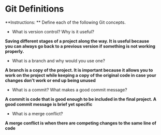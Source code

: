 # Git Definitions

**Instructions: ** Define each of the following Git concepts.

* What is version control?  Why is it useful?

**Saving different stages of a project along the way. It is useful because you can always go back to a previous version if something is not working properly.**


* What is a branch and why would you use one?

**A branch is a copy of the project. It is important because it allows you to work on the project while keeping a copy of the original code in case your changes don't work or end up being unused**

* What is a commit? What makes a good commit message?

**A commit is code that is good enough to be included in the final project. A good commit message is brief yet specific**

* What is a merge conflict?


**A merge conflict is when there are competing changes to the same line of code**
